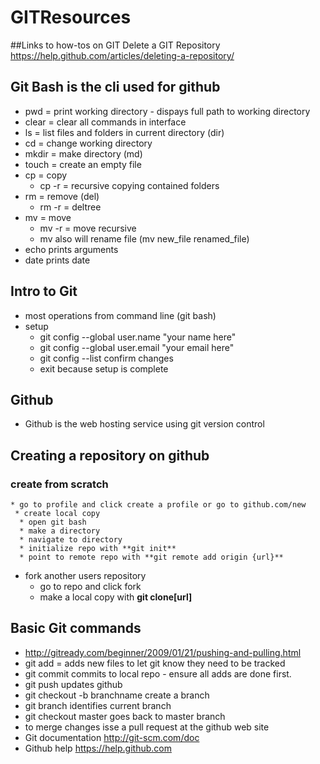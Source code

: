 # GITResources
##Links to how-tos on GIT
Delete a GIT Repository https://help.github.com/articles/deleting-a-repository/

## Git Bash is the cli used for github
* pwd = print working directory - dispays full path to working directory
* clear = clear all commands in interface
* ls = list files and folders in current directory (dir)
* cd = change working directory
* mkdir = make directory (md)
* touch = create an empty file
* cp = copy
  * cp -r = recursive copying contained folders
* rm = remove (del)
  * rm -r = deltree
* mv = move
  * mv -r = move recursive
  * mv also will rename file (mv new_file renamed_file)
* echo prints arguments
* date prints date

## Intro to Git
  * most operations from command line (git bash)
  * setup
    * git config --global user.name "your name here"
    * git config --global user.email "your email here"
    * git config --list confirm changes
    * exit because setup is complete

## Github
  * Github is the web hosting service using git version control
  
## Creating a repository on github
  ### create from scratch
    * go to profile and click create a profile or go to github.com/new
     * create local copy
      * open git bash
      * make a directory
      * navigate to directory
      * initialize repo with **git init**
      * point to remote repo with **git remote add origin {url}**
  * fork another users repository
    * go to repo and click fork
    * make a local copy with **git clone[url]**
      
## Basic Git commands
  * http://gitready.com/beginner/2009/01/21/pushing-and-pulling.html
  * git add = adds new files to let git know they need to be tracked
  * git commit commits to local repo - ensure all adds are done first.
  * git push updates github
  * git checkout -b branchname create a branch
  * git branch identifies current branch
  * git checkout master goes back to master branch
  * to merge changes isse a pull request at the github web site
  * Git documentation http://git-scm.com/doc
  * Github help https://help.github.com
  
    
